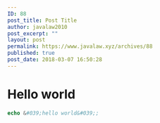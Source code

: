 ```yaml
---
ID: 88
post_title: Post Title
author: javalaw2010
post_excerpt: ""
layout: post
permalink: https://www.javalaw.xyz/archives/88
published: true
post_date: 2018-03-07 16:50:28
---
```

# Hello world
```php
echo &#039;hello world&#039;;
```
<!--stackedit_data:
eyJoaXN0b3J5IjpbLTEyOTA0MTY1MDJdfQ==
-->